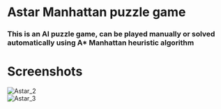 # Astar Manhattan puzzle game
### This is an AI puzzle game, can be played manually or solved automatically using A* Manhattan heuristic algorithm


# Screenshots

![Astar_2](https://github.com/sameeroz/Astar_Manhattan_puzzle_game/assets/90834112/ffbfa903-366d-4d3a-a6a1-d30ab137554a)  
![Astar_3](https://github.com/sameeroz/Astar_Manhattan_puzzle_game/assets/90834112/744eb21b-3ec5-415a-9dbd-8ada9bb6dff2)
